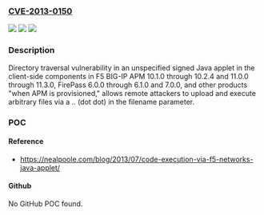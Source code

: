 ### [CVE-2013-0150](https://cve.mitre.org/cgi-bin/cvename.cgi?name=CVE-2013-0150)
![](https://img.shields.io/static/v1?label=Product&message=n%2Fa&color=blue)
![](https://img.shields.io/static/v1?label=Version&message=n%2Fa&color=blue)
![](https://img.shields.io/static/v1?label=Vulnerability&message=n%2Fa&color=brighgreen)

### Description

Directory traversal vulnerability in an unspecified signed Java applet in the client-side components in F5 BIG-IP APM 10.1.0 through 10.2.4 and 11.0.0 through 11.3.0, FirePass 6.0.0 through 6.1.0 and 7.0.0, and other products "when APM is provisioned," allows remote attackers to upload and execute arbitrary files via a ..  (dot dot) in the filename parameter.

### POC

#### Reference
- https://nealpoole.com/blog/2013/07/code-execution-via-f5-networks-java-applet/

#### Github
No GitHub POC found.

